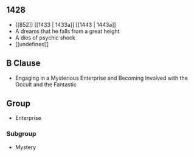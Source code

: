 ## 1428
- [[852]] [[1433 | 1433a]] [[1443 | 1443a]] 
- A dreams that he falls from a great height
- A dies of psychic shock
- [[undefined]] 

## B Clause
- Engaging in a Mysterious Enterprise and Becoming Involved with the Occult and the Fantastic

## Group
- Enterprise

### Subgroup
- Mystery


